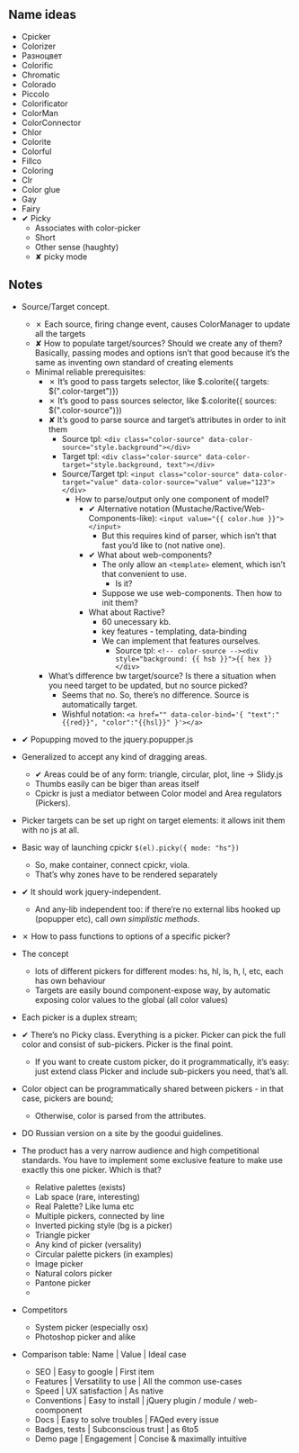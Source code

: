 ## Name ideas
* Cpicker
* Colorizer
* Разноцвет
* Colorific
* Chromatic
* Colorado
* Piccolo
* Colorificator
* ColorMan
* ColorConnector
* Chlor
* Colorite
* Colorful
* Fillco
* Coloring
* Clr
* Color glue
* Gay
* Fairy
* ✔ Picky
	* Associates with color-picker
	* Short
	* Other sense (haughty)
	* ✘ picky mode

## Notes
* Source/Target concept.
	* ✗ Each source, firing change event, causes ColorManager to update all the targets
	* ✘ How to populate target/sources? Should we create any of them? Basically, passing modes and options isn’t that good because it’s the same as inventing own standard of creating elements
	* Minimal reliable prerequisites:
		* ✗ It’s good to pass targets selector, like $.colorite({ targets: $(".color-target")})
		* ✗ It’s good to pass sources selector, like $.colorite({ sources: $(".color-source")})
		* ✘ It’s good to parse source and target’s attributes in order to init them
			* Source tpl: `<div class="color-source" data-color-source="style.background"></div>`
			* Target tpl: `<div class="color-source" data-color-target="style.background, text"></div>`
			* Source/Target tpl: `<input class="color-source" data-color-target="value" data-color-source="value" value="123"></div>`
				* How to parse/output only one component of model?
					* ✔ Alternative notation (Mustache/Ractive/Web-Components-like): `<input value="{{ color.hue }}"></input>`
						* But this requires kind of parser, which isn’t that fast you’d like to (not native one).
					* ✔ What about web-components?
						* The only allow an `<template>` element, which isn’t that convenient to use.
							* Is it?
						* Suppose we use web-components. Then how to init them?
					* What about Ractive?
						* 60 unecessary kb.
						* key features - templating, data-binding
						* We can implement that features ourselves.
							* Source tpl: `<!-- color-source --><div style="background: {{ hsb }}">{{ hex }}</div>`
		* What’s difference bw target/source? Is there a situation when you need target to be updated, but no source picked?
			* Seems that no. So, there’s no difference. Source is automatically target.
			* Wishful notation: `<a href="" data-color-bind='{ "text":"{{red}}", "color":"{{hsl}}" }'></a>`

* ✔ Popupping moved to the jquery.popupper.js

* Generalized to accept any kind of dragging areas.
	* ✔ Areas could be of any form: triangle, circular, plot, line → Slidy.js
	* Thumbs easily can be biger than areas itself
	* Cpickr is just a mediator between Color model and Area regulators (Pickers).

* Picker targets can be set up right on target elements: it allows init them with no js at all.

* Basic way of launching cpickr `$(el).picky({ mode: "hs"})`
	* So, make container, connect cpickr, viola.
	* That’s why zones have to be rendered separately

* ✔ It should work jquery-independent.
	* And any-lib independent too: if there’re no external libs hooked up (popupper etc), call _own simplistic methods_.

* ✗ How to pass functions to options of a specific picker?

* The concept
	* lots of different pickers for different modes: hs, hl, ls, h, l, etc, each has own behaviour
	* Targets are easily bound component-expose way, by automatic exposing color values to the global (all color values)

* Each picker is a duplex stream;

* ✔ There’s no Picky class. Everything is a picker. Picker can pick the full color and consist of sub-pickers. Picker is the final point.
	* If you want to create custom picker, do it programmatically, it’s easy: just extend class Picker and include sub-pickers you need, that’s all.

* Color object can be programmatically shared between pickers - in that case, pickers are bound;
	* Otherwise, color is parsed from the attributes.


* DO Russian version on a site by the goodui guidelines.

* The product has a very narrow audience and high competitional standards.
You have to implement some exclusive feature to make use exactly this one picker. Which is that?
	* Relative palettes (exists)
	* Lab space (rare, interesting)
	* Real Palette? Like luma etc
	* Multiple pickers, connected by line
	* Inverted picking style (bg is a picker)
	* Triangle picker
	* Any kind of picker (versality)
	* Circular palette pickers (in examples)
	* Image picker
	* Natural colors picker
	* Pantone picker
	*

* Competitors
	* System picker (especially osx)
	* Photoshop picker and alike

* Comparison table: Name | Value | Ideal case
	* SEO | Easy to google | First item
	* Features | Versatility to use | All the common use-cases
	* Speed | UX satisfaction | As native
	* Conventions | Easy to install | jQuery plugin / module / web-coomponent
	* Docs | Easy to solve troubles | FAQed every issue
	* Badges, tests | Subconscious trust | as 6to5
	* Demo page | Engagement | Concise & maximally intuitive